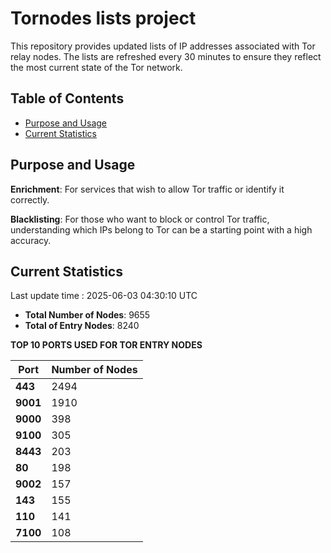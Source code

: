 # Tornodes lists project

This repository provides updated lists of IP addresses associated with Tor relay nodes. The lists are refreshed every 30 minutes to ensure they reflect the most current state of the Tor network.

## Table of Contents

- [Purpose and Usage](#purpose-and-usage)
- [Current Statistics](#current-statistics)


## Purpose and Usage

**Enrichment**: For services that wish to allow Tor traffic or identify it correctly.

**Blacklisting**: For those who want to block or control Tor traffic, understanding which IPs belong to Tor can be a starting point with a high accuracy.

## Current Statistics

Last update time : 2025-06-03 04:30:10 UTC

- **Total Number of Nodes**: 9655
- **Total of Entry Nodes**: 8240

**TOP 10 PORTS USED FOR TOR ENTRY NODES**

| **Port** | **Number of Nodes** |
|------|-----------------|
| **443**   | 2494  |
| **9001**   | 1910  |
| **9000**   | 398  |
| **9100**   | 305  |
| **8443**   | 203  |
| **80**   | 198  |
| **9002**   | 157  |
| **143**   | 155  |
| **110**   | 141  |
| **7100**   | 108  |

